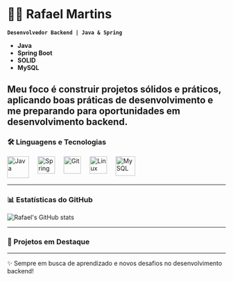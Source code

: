 # 👨‍💻 Rafael Martins

**`Desenvolvedor Backend | Java & Spring`**

- **Java**
- **Spring Boot**
- **SOLID**
- **MySQL**

Meu foco é construir projetos sólidos e práticos, aplicando boas práticas de desenvolvimento e me preparando para oportunidades **em desenvolvimento backend**.  
---


### 🛠️ Linguagens e Tecnologias


<img align="left" alt="Java" title="Java" width="50px" style="margin-right:20px;" src="https://cdn.jsdelivr.net/gh/devicons/devicon@latest/icons/java/java-plain-wordmark.svg"/>
<img align="left" alt="Spring" title="Spring Boot" width="40px" style="margin-right:20px;" src="https://cdn.jsdelivr.net/gh/devicons/devicon@latest/icons/spring/spring-original.svg"/>
<img align="left" alt="Git" title="Git" width="40px" style="margin-right:20px;" src="https://cdn.jsdelivr.net/gh/devicons/devicon@latest/icons/git/git-original.svg"/>
<img align="left" alt="Linux" title="Linux" width="40px" style="margin-right:20px;" src="https://cdn.jsdelivr.net/gh/devicons/devicon@latest/icons/linux/linux-original.svg"/>
<img align="left" alt="MySQL" title="MySQL" width="45px" style="margin-right:20px;" src="https://cdn.jsdelivr.net/gh/devicons/devicon@latest/icons/mysql/mysql-original-wordmark.svg"/>

<br/>
<br/>
<br/>

---

### 📊 Estatísticas do GitHub

![Rafael's GitHub stats](https://github-readme-stats-fa26.vercel.app/api?username=MartinsBackend&show_icons=true&theme=maroongold)

---

### 🚀 Projetos em Destaque


---

✨ Sempre em busca de aprendizado e novos desafios no desenvolvimento backend!  
